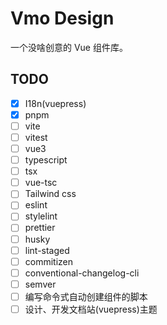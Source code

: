 # Vmo Design

一个没啥创意的 Vue 组件库。

## TODO

- [x] I18n(vuepress)
- [x] pnpm
- [ ] vite
- [ ] vitest
- [ ] vue3
- [ ] typescript
- [ ] tsx
- [ ] vue-tsc
- [ ] Tailwind css
- [ ] eslint
- [ ] stylelint
- [ ] prettier
- [ ] husky
- [ ] lint-staged
- [ ] commitizen
- [ ] conventional-changelog-cli
- [ ] semver
- [ ] 编写命令式自动创建组件的脚本
- [ ] 设计、开发文档站(vuepress)主题
